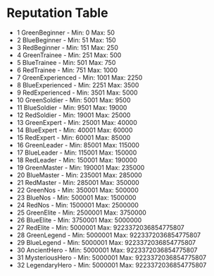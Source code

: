 # Reputation Table
-  1 GreenBeginner    - Min: 0 Max: 50
-  2 BlueBeginner     - Min: 51 Max: 150
-  3 RedBeginner      - Min: 151 Max: 250
-  4 GreenTrainee     - Min: 251 Max: 500
-  5 BlueTrainee      - Min: 501 Max: 750
-  6 RedTrainee       - Min: 751 Max: 1000
-  7 GreenExperienced - Min: 1001 Max: 2250
-  8 BlueExperienced  - Min: 2251 Max: 3500
-  9 RedExperienced   - Min: 3501 Max: 5000
- 10 GreenSoldier     - Min: 5001 Max: 9500
- 11 BlueSoldier      - Min: 9501 Max: 19000
- 12 RedSoldier       - Min: 19001 Max: 25000
- 13 GreenExpert      - Min: 25001 Max: 40000
- 14 BlueExpert       - Min: 40001 Max: 60000
- 15 RedExpert        - Min: 60001 Max: 85000
- 16 GreenLeader      - Min: 85001 Max: 115000
- 17 BlueLeader       - Min: 115001 Max: 150000
- 18 RedLeader        - Min: 150001 Max: 190000
- 19 GreenMaster      - Min: 190001 Max: 235000
- 20 BlueMaster       - Min: 235001 Max: 285000
- 21 RedMaster        - Min: 285001 Max: 350000
- 22 GreenNos         - Min: 350001 Max: 500000
- 23 BlueNos          - Min: 500001 Max: 1500000
- 24 RedNos           - Min: 1500001 Max: 2500000
- 25 GreenElite       - Min: 2500001 Max: 3750000
- 26 BlueElite        - Min: 3750001 Max: 5000000
- 27 RedElite         - Min: 5000001 Max: 9223372036854775807
- 28 GreenLegend      - Min: 5000001 Max: 9223372036854775807
- 29 BlueLegend       - Min: 5000001 Max: 9223372036854775807
- 30 AncientHero      - Min: 5000001 Max: 9223372036854775807
- 31 MysteriousHero   - Min: 5000001 Max: 9223372036854775807
- 32 LegendaryHero    - Min: 5000001 Max: 9223372036854775807
